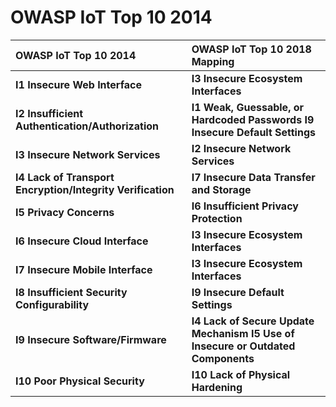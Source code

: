 # OWASP IoT Top 10 2014



| **OWASP IoT Top 10 2014** | **OWASP IoT Top 10 2018 Mapping** |
| :--- | :--- |
| **I1 Insecure Web Interface** | **I3 Insecure Ecosystem Interfaces** |
| **I2 Insufficient Authentication/Authorization** | **I1 Weak, Guessable, or Hardcoded Passwords**  **I9 Insecure Default Settings** |
| **I3 Insecure Network Services** | **I2 Insecure Network Services** |
| **I4 Lack of Transport Encryption/Integrity Verification** | **I7 Insecure Data Transfer and Storage** |
| **I5 Privacy Concerns** | **I6 Insufficient Privacy Protection** |
| **I6 Insecure Cloud Interface** | **I3 Insecure Ecosystem Interfaces** |
| **I7 Insecure Mobile Interface** | **I3 Insecure Ecosystem Interfaces** |
| **I8 Insufficient Security Configurability** | **I9 Insecure Default Settings** |
| **I9 Insecure Software/Firmware** | **I4 Lack of Secure Update Mechanism**  **I5 Use of Insecure or Outdated Components** |
| **I10 Poor Physical Security** | **I10 Lack of Physical Hardening** |


